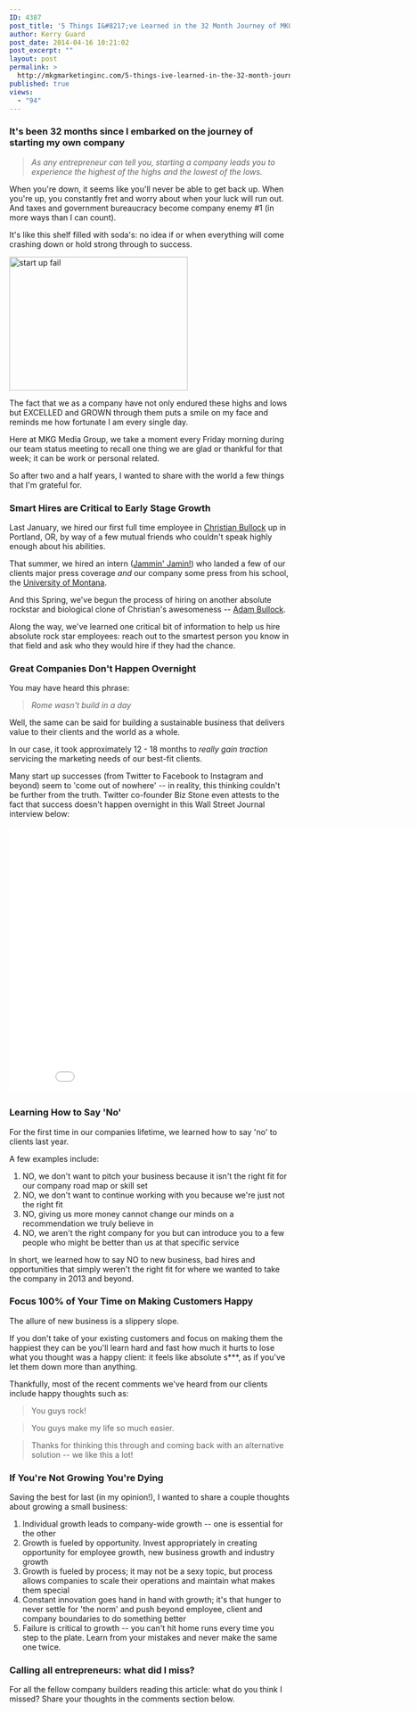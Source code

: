 ```yaml
---
ID: 4387
post_title: '5 Things I&#8217;ve Learned in the 32 Month Journey of MKG Media Group'
author: Kerry Guard
post_date: 2014-04-16 10:21:02
post_excerpt: ""
layout: post
permalink: >
  http://mkgmarketinginc.com/5-things-ive-learned-in-the-32-month-journey-of-mkg-media-group/
published: true
views:
  - "94"
---
```

<h3>It's been 32 months since I embarked on the journey of starting my own company</h3>

<blockquote><em>As any entrepreneur can tell you, starting a company leads you to experience the highest of the highs and the lowest of the lows.</blockquote></em>

<p>When you're down, it seems like you'll never be able to get back up. When you're up, you constantly fret and worry about when your luck will run out. And taxes and government bureaucracy become company enemy #1 (in more ways than I can count).</p>

<p>It's like this shelf filled with soda's: no idea if or when everything will come crashing down or hold strong through to success.</p>

<a href="http://mkgmediagroup.com/wp-content/uploads/2014/04/start-up-fail.gif"><img src="http://mkgmediagroup.com/wp-content/uploads/2014/04/start-up-fail.gif" alt="start up fail" width="320" height="240" class="aligncenter size-full wp-image-4400" /></a>

<!--more-->

<p>The fact that we as a company have not only endured these highs and lows but EXCELLED and GROWN through them puts a smile on my face and reminds me how fortunate I am every single day.</p>

<p>Here at MKG Media Group, we take a moment every Friday morning during our team status meeting to recall one thing we are glad or thankful for that week; it can be work or personal related.</p>

<p>So after two and a half years, I wanted to share with the world a few things that I'm grateful for.</p>

<h3>Smart Hires are Critical to Early Stage Growth</h3>

<p>Last January, we hired our first full time employee in <a href="https://twitter.com/christianbk" target="_blank">Christian Bullock</a> up in Portland, OR, by way of a few mutual friends who couldn't speak highly enough about his abilities.</p>

<p>That summer, we hired an intern (<a href="https://twitter.com/JaminDailey" target="_blank">Jammin' Jamin!</a>) who landed a few of our clients major press coverage <em>and</em> our company some press from his school, the <a href="http://www.umt.edu/" target="_blank">University of Montana</a>.</p>

<p>And this Spring, we've begun the process of hiring on another absolute rockstar and biological clone of Christian's awesomeness -- <a href="https://www.linkedin.com/in/adamsbullock" target="_blank">Adam Bullock</a>.</p>

<p>Along the way, we've learned one critical bit of information to help us hire absolute rock star employees: reach out to the smartest person you know in that field and ask who they would hire if they had the chance.</p>

<h3>Great Companies Don't Happen Overnight</h3>

<p>You may have heard this phrase:</p>

<blockquote><em>Rome wasn't build in a day</em></blockquote>

<p>Well, the same can be said for building a sustainable business that delivers value to their clients and the world as a whole.</p>

<p>In our case, it took approximately 12 - 18 months to <em>really gain traction</em> servicing the marketing needs of our best-fit clients.</p>

<p>Many start up successes (from Twitter to Facebook to Instagram and beyond) seem to 'come out of nowhere' -- in reality, this thinking couldn't be further from the truth. Twitter co-founder Biz Stone even attests to the fact that success doesn't happen overnight in this Wall Street Journal interview below:</p>

<center><iframe width="853" height="480" src="//www.youtube.com/embed/jYKSy3ibGY0?rel=0" frameborder="0" allowfullscreen></iframe></center>

<h3>Learning How to Say 'No'</h3>

<p>For the first time in our companies lifetime, we learned how to say 'no' to clients last year.</p>

<p>A few examples include:</p>

<ol>
	<li>NO, we don't want to pitch your business because it isn't the right fit for our company road map or skill set</li>
	<li>NO, we don't want to continue working with you because we're just not the right fit</li>
	<li>NO, giving us more money cannot change our minds on a recommendation we truly believe in</li>
	<li>NO, we aren't the right company for you but can introduce you to a few people who might be better than us at that specific service</li>
</ol>

<p>In short, we learned how to say NO to new business, bad hires and opportunities that simply weren't the right fit for where we wanted to take the company in 2013 and beyond.</p>

<h3>Focus 100% of Your Time on Making Customers Happy</h3>

<p>The allure of new business is a slippery slope.</p>

<p>If you don't take of your existing customers and focus on making them the happiest they can be you'll learn hard and fast how much it hurts to lose what you thought was a happy client: it feels like absolute s***, as if you've let them down more than anything.</p>

<p>Thankfully, most of the recent comments we've heard from our clients include happy thoughts such as:</p>

<blockquote>You guys rock!</blockquote>

<blockquote>You guys make my life so much easier.</blockquote>

<blockquote>Thanks for thinking this through and coming back with an alternative solution -- we like this a lot!</blockquote>



<h3>If You're Not Growing You're Dying</h3>

<p>Saving the best for last (in my opinion!), I wanted to share a couple thoughts about growing a small business:</p>

<ol>
	<li>Individual growth leads to company-wide growth -- one is essential for the other</li>
	<li>Growth is fueled by opportunity. Invest appropriately in creating opportunity for employee growth, new business growth and industry growth</li>
	<li>Growth is fueled by process; it may not be a sexy topic, but process allows companies to scale their operations and maintain what makes them special</li>
	<li>Constant innovation goes hand in hand with growth; it's that hunger to never settle for 'the norm' and push beyond employee, client and company boundaries to do something better</li>
<li>Failure is critical to growth -- you can't hit home runs every time you step to the plate. Learn from your mistakes and never make the same one twice.</li>
</ol>

<h3>Calling all entrepreneurs: what did I miss?</h3>

<p>For all the fellow company builders reading this article: what do you think I missed? Share your thoughts in the comments section below.</p>